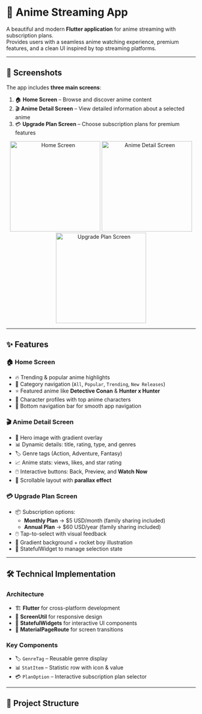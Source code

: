 # 🎌 Anime Streaming App

A beautiful and modern **Flutter application** for anime streaming with subscription plans.  
Provides users with a seamless anime watching experience, premium features, and a clean UI inspired by top streaming platforms.

---

## 📱 Screenshots

The app includes **three main screens**:

1. 🏠 **Home Screen** – Browse and discover anime content  
2. 🎬 **Anime Detail Screen** – View detailed information about a selected anime  
3. 💳 **Upgrade Plan Screen** – Choose subscription plans for premium features  

<p align="center">
  <img src="assets/screenshots/home.png" alt="Home Screen" width="240"/>
  <img src="assets/screenshots/details.png" alt="Anime Detail Screen" width="240"/>
  <img src="assets/screenshots/plan.png" alt="Upgrade Plan Screen" width="240"/>
</p>

---

## ✨ Features

### 🏠 Home Screen
- 🔥 Trending & popular anime highlights  
- 📂 Category navigation (`All`, `Popular`, `Trending`, `New Releases`)  
- ⭐ Featured anime like **Detective Conan** & **Hunter x Hunter**  
- 👤 Character profiles with top anime characters  
- 📍 Bottom navigation bar for smooth app navigation  

### 🎬 Anime Detail Screen
- 🎨 Hero image with gradient overlay  
- 📊 Dynamic details: title, rating, type, and genres  
- 🏷️ Genre tags (Action, Adventure, Fantasy)  
- 📈 Anime stats: views, likes, and star rating  
- 🖱️ Interactive buttons: Back, Preview, and **Watch Now**  
- 🔄 Scrollable layout with **parallax effect**  

### 💳 Upgrade Plan Screen
- 📦 Subscription options:
  - **Monthly Plan** → $5 USD/month (family sharing included)  
  - **Annual Plan** → $60 USD/year (family sharing included)  
- 🖱️ Tap-to-select with visual feedback  
- 🎨 Gradient background + rocket boy illustration  
- 🧩 StatefulWidget to manage selection state  

---

## 🛠️ Technical Implementation

### Architecture
- 🏗 **Flutter** for cross-platform development  
- 📐 **ScreenUtil** for responsive design  
- 🔄 **StatefulWidgets** for interactive UI components  
- 📍 **MaterialPageRoute** for screen transitions  

### Key Components
- 🏷️ `GenreTag` – Reusable genre display  
- 📊 `StatItem` – Statistic row with icon & value  
- 💳 `PlanOption` – Interactive subscription plan selector  

---

## 📂 Project Structure

